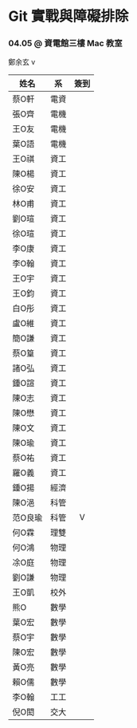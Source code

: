 # Git 實戰與障礙排除
### 04.05 @ 資電館三樓 Mac 教室

鄭余玄 v

姓名 | 系  | 簽到
--- | --- | :-:
蔡O軒	| 電資 |
張O齊	| 電機 |
王O友	| 電機 |
葉O語	| 電機 |
王O祺	| 資工 |
陳O楊	| 資工 |
徐O安	| 資工 |
林O甫	| 資工 |
劉O瑄	| 資工 |
徐O瑄	| 資工 |
李O康	| 資工 |
李O翰	| 資工 |
王O宇	| 資工 |
王O鈞	| 資工 |
白O彤	| 資工 |
盧O維	| 資工 |
簡O謙	| 資工 |
蔡O篁	| 資工 |
諸O弘	| 資工 |
鍾O諠	| 資工 |
陳O志	| 資工 |
陳O懋	| 資工 |
陳O文	| 資工 |
陳O瑜	| 資工 |
蔡O祐	| 資工 |
羅O義	| 資工 |
鍾O揚	| 經濟 |
陳O浥	| 科管 |
范O良瑜 | 科管 | V
何O霖	| 理雙 |
何O鴻	| 物理 |
凃O庭	| 物理 |
劉O謙	| 物理 |
王O凱	| 校外 |
熊O  | 數學 |
葉O宏	| 數學 |
蔡O宇	| 數學 |
陳O宏	| 數學 |
黃O亮	| 數學 |
賴O儒	| 數學 |
李O翰	| 工工 |
倪O閎	| 交大 |
